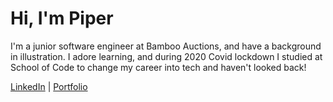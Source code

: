 # Hi, I'm Piper

I'm a junior software engineer at Bamboo Auctions, and have a background in illustration. I adore learning, and during 2020 Covid lockdown I studied at School of Code to change my career into tech and haven't looked back! 

[LinkedIn](http://linkedin.com/in/piperbates) | [Portfolio](http://piperbates.netlify.com/)


